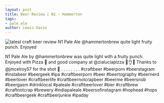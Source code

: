 ```yaml
---
layout: post
title: Beer Review | N1 - Hammerton
tags: 
- pale ale
author: Lewis Gavin
---
```


![latest craft beer review N1 Pale Ale @hammertonbrew  quite light fruity punch. Enjoyed](https://instagram.fman1-1.fna.fbcdn.net/vp/df74ed025c39b3fa33eff62bee2487b4/5C785F02/t51.2885-15/sh0.08/e35/s750x750/43129924_2577313722279112_3932259361088398832_n.jpg?ig_cache_key=MTg4OTg4OTQyMjA0OTI1NDM4MQ%3D%3D.2)

N1 Pale Ale by @hammertonbrew  was quite light with a fruity punch. Enjoyed with Pizza 🍕 and good company at @zialuciapizza 🙌👌🍻 Thanks to @jmcelroy57 for the shot 📸
.
.
.
.
.
.
.
.
#craftbeer #beerporn #beerstagram #instabeer #beergeek #ipa #craftbeerporn #beer #beertography #beernerd #beerlover #craftbeerlife #craftbeernotcrapbeer #beerme #beersnob #beergasm #drinklocal #paleale #craftbeerlover #bier #craftbrew #craftnotcrap #brewery #indiapaleale #beersofinstagram #hophead #hops #craftbeergeek #craftbeerjunkie #ipaday